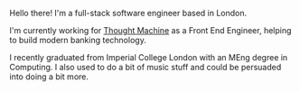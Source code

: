 Hello there! I'm a full-stack software engineer based in London.

I'm currently working for [Thought Machine](https://www.thoughtmachine.net/) as a Front End Engineer, helping to build modern banking technology.

I recently graduated from Imperial College London with an MEng degree in Computing. I also used to do a bit of music stuff and could be persuaded into doing a bit more.
